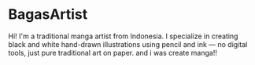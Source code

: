 # BagasArtist
Hi! I'm a traditional manga artist from Indonesia. I specialize in creating black and white hand-drawn illustrations using pencil and ink — no digital tools, just pure traditional art on paper.  and i was create manga!!
